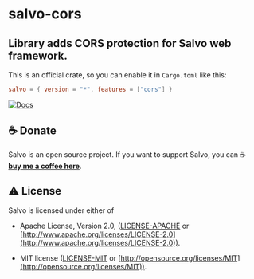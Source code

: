 # salvo-cors

## Library adds CORS protection for Salvo web framework.

This is an official crate, so you can enable it in `Cargo.toml` like this:

```toml
salvo = { version = "*", features = ["cors"] }
```

[![Docs](https://docs.rs/salvo-cors/badge.svg)](https://docs.rs/salvo-cors)

## ☕ Donate

Salvo is an open source project. If you want to support Salvo, you can ☕ [**buy me a coffee here**](https://ko-fi.com/chrislearn).

## ⚠️ License

Salvo is licensed under either of

- Apache License, Version 2.0, ([LICENSE-APACHE](LICENSE-APACHE) or [http://www.apache.org/licenses/LICENSE-2.0](http://www.apache.org/licenses/LICENSE-2.0)).

- MIT license ([LICENSE-MIT](LICENSE-MIT) or [http://opensource.org/licenses/MIT](http://opensource.org/licenses/MIT)).
